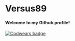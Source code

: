 # Versus89
#### Welcome to my Github profile!
[![Codwears badge](https://www.codewars.com/users/Versus89/badges/large)](https://www.codewars.com/users/Versus89)
